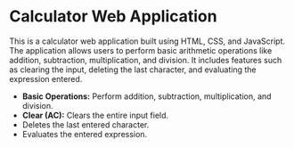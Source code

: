 <h1>Calculator Web Application</h1>
<p>This is a calculator web application built using HTML, CSS, and JavaScript. The application allows users to perform basic arithmetic operations like addition, subtraction, multiplication, and division. It includes features such as clearing the input, deleting the last character, and evaluating the expression entered.</p>
<h2Features></h2>
<ul>
  <li><b>Basic Operations:</b> Perform addition, subtraction, multiplication, and division.</li>
    <li><b>Clear (AC):</b> Clears the entire input field.</li>
    <li><bDelete (DEL):</b> Deletes the last entered character.</li>
    <li><bEvaluate (=):</b> Evaluates the entered expression.</li>
</ul>






